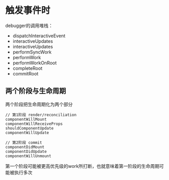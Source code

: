 # 触发事件时

debugger的调用堆栈：

- dispatchInteractiveEvent
- interactiveUpdates
- interactiveUpdates
- performSyncWork
- performWork
- performWorkOnRoot
- completeRoot
- commitRoot


## 两个阶段与生命周期

两个阶段把生命周期化为两个部分

```
// 第1阶段 render/reconciliation
componentWillMount
componentWillReceiveProps
shouldComponentUpdate
componentWillUpdate

// 第2阶段 commit
componentDidMount
componentDidUpdate
componentWillUnmount
```

第一个阶段可能被更高优先级的work所打断，也就意味着第一阶段的生命周期可能被执行多次